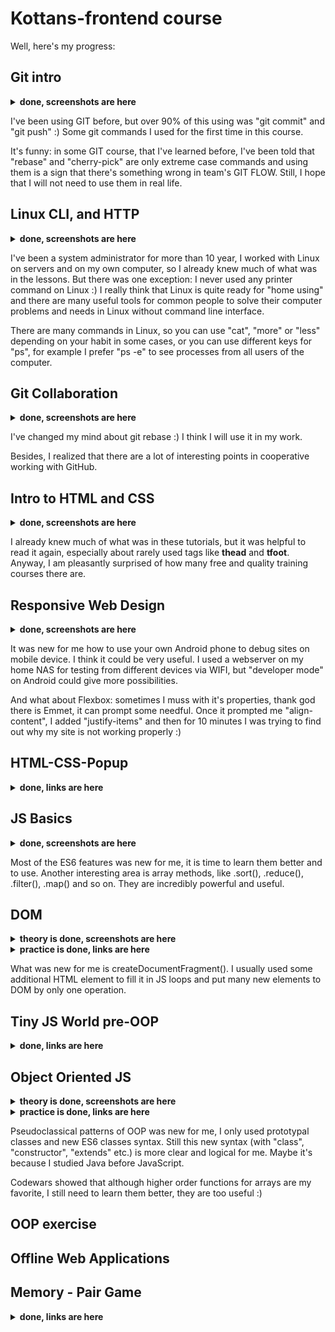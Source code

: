 # Kottans-frontend course

Well, here's my progress:

## Git intro

<details>
  <summary>
    <b>done, screenshots are here</b>
  </summary>
  <img src="./screenshots/udacity screenshot.png" alt="udacity screenshot">
  <img src="./screenshots/learngitbranching screenshot.png" alt="learngitbranching screenshot">
</details>

I've been using GIT before, but over 90% of this using was "git commit" and "git push" :) Some git commands I used for the first time in this course.

It's funny: in some GIT course, that I've learned before, I've been told that "rebase" and "cherry-pick" are only extreme case commands and using them is a sign that there's something wrong in team's GIT FLOW. Still, I hope that I will not need to use them in real life.  


## Linux CLI, and HTTP

<details>
  <summary>
    <b>done, screenshots are here</b>
  </summary>
  <img src="./task_linux_cli/quiz 1.png" alt="quiz 1 screenshot">
  <img src="./task_linux_cli/quiz 2.png" alt="quiz 2 screenshot">
  <img src="./task_linux_cli/quiz 3.png" alt="quiz 3 screenshot">
  <img src="./task_linux_cli/quiz 4.png" alt="quiz 4 screenshot">
</details>

I've been a system administrator for more than 10 year, I worked with Linux on servers and on my own computer, so I already knew much of what was in the lessons. But there was one exception: I never used any printer command on Linux :)
I really think that Linux is quite ready for "home using" and there are many useful tools for common people to solve their computer problems and needs in Linux without command line interface.

There are many commands in Linux, so you can use "cat", "more" or "less" depending on your habit in some cases, or you can use different keys for "ps", for example I prefer "ps -e" to see processes from all users of the computer.


## Git Collaboration

<details>
  <summary>
    <b>done, screenshots are here</b>
  </summary>
  <img src="./task_git_collaboration/udacity screenshot2.png" alt="udacity screenshot2">
  <img src="./task_git_collaboration/learngitbranching screenshot2.png" alt="learngitbranching screenshot2">
</details>

I've changed my mind about git rebase :) I think I will use it in my work.

Besides, I realized that there are a lot of interesting points in cooperative working with GitHub.


## Intro to HTML and CSS

<details>
  <summary>
    <b>done, screenshots are here</b>
  </summary>
  <img src="./task_html_css_intro/udacity screenshot3.png" alt="udacity screenshot3">
  <img src="./task_html_css_intro/codecademy screenshot.png" alt="codecademy screenshot">
</details>

I already knew much of what was in these tutorials, but it was helpful to read it again, especially about rarely used tags like **thead** and **tfoot**.
Anyway, I am pleasantly surprised of how many free and quality training courses there are.


## Responsive Web Design

<details>
  <summary>
    <b>done, screenshots are here</b>
  </summary>
  <img src="./task_responsive_web_design/udacity screenshot4.png" alt="udacity screenshot4">
  <img src="./task_responsive_web_design/flexbox froggy screenshot.png" alt="flexbox froggy screenshot">
</details>

It was new for me how to use your own Android phone to debug sites on mobile device. I think it could be very useful. 
I used a webserver on my home NAS for testing from different devices via WIFI, but "developer mode" on Android could give more possibilities. 

And what about Flexbox: sometimes I muss with it's properties, thank god there is Emmet, it can prompt some needful. Once it prompted me "align-content", I added "justify-items" and then for 10 minutes I was trying to find out why my site is not working properly :)


## HTML-CSS-Popup

<details>
  <summary>
    <b>done, links are here</b>
  </summary>
  
  [Demo](https://ses3332002.github.io/kottans-frontend/html-css-popup/)
  
  [Code base](https://github.com/ses3332002/kottans-frontend/tree/main/html-css-popup)
</details>


## JS Basics

<details>
  <summary>
    <b>done, screenshots are here</b>
  </summary>
  <img src="./task_js_basics/udacity screenshot5.png" alt="udacity screenshot5">
  <img src="./task_js_basics/freecodecamp screenshot.png" alt="freecodecamp screenshot">
</details>

Most of the ES6 features was new for me, it is time to learn them better and to use. 
Another interesting area is array methods, like .sort(), .reduce(), .filter(), .map() and so on. They are incredibly powerful and useful.


## DOM

<details>
  <summary>
    <b>theory is done, screenshots are here</b>
  </summary>
  <img src="./task_js_dom/udacity screenshot6.png" alt="udacity screenshot6">
  <img src="./task_js_dom/freecodecamp screenshot2.png" alt="freecodecamp screenshot2">
</details>


<details>
  <summary>
    <b>practice is done, links are here</b>
  </summary>
  
  [Demo](https://ses3332002.github.io/kottans-frontend/dom/)
  
  [Code base](https://github.com/ses3332002/kottans-frontend/tree/main/dom)
</details>

What was new for me is createDocumentFragment().
I usually used some additional HTML element to fill it in JS loops and put many new elements to DOM by only one operation.


## Tiny JS World pre-OOP

<details>
  <summary>
    <b>done, links are here</b>
  </summary>

  [Demo](https://ses3332002.github.io/a-tiny-JS-world/)
  
  [Code base](https://github.com/ses3332002/a-tiny-JS-world)
</details>


## Object Oriented JS

<details>
  <summary>
    <b>theory is done, screenshots are here</b>
  </summary>
  <img src="./task_js_oop/udacity screenshot7.png" alt="udacity screenshot7">
  <img src="./task_js_oop/codewars screenshot.png" alt="codewars screenshot">
</details>


<details>
  <summary>
    <b>practice is done, links are here</b>
  </summary>
  
  [Demo](https://ses3332002.github.io/frontend-nanodegree-arcade-game/)
  
  [Code base](https://github.com/ses3332002/frontend-nanodegree-arcade-game)
</details>

Pseudoclassical patterns of OOP was new for me, I only used prototypal classes and new ES6 classes syntax. Still this new syntax (with "class", "constructor", "extends" etc.) is more clear and logical for me. Maybe it's because I studied Java before JavaScript.

Codewars showed that although higher order functions for arrays are my favorite, I still need to learn them better, they are too useful :)


## OOP exercise

## Offline Web Applications

## Memory - Pair Game

<details>
  <summary>
    <b>done, links are here</b>
  </summary>
  
  [Demo](https://ses3332002.github.io/kottans-frontend/task_memory_pair_game/)
  
  [Code base](https://github.com/ses3332002/kottans-frontend/tree/main/task_memory_pair_game)
</details>
